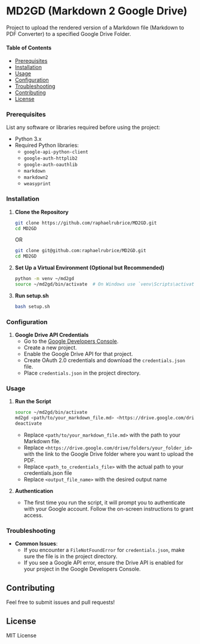 # MD2GD (Markdown 2 Google Drive)
Project to upload the rendered version of a Markdown file (Markdown to PDF Converter) to a specified Google Drive Folder.

#### Table of Contents
- [Prerequisites](#prerequisites)
- [Installation](#installation)
- [Usage](#usage)
- [Configuration](#configuration)
- [Troubleshooting](#troubleshooting)
- [Contributing](#contributing)
- [License](#license)

### Prerequisites
List any software or libraries required before using the project:
- Python 3.x
- Required Python libraries:
  - `google-api-python-client`
  - `google-auth-httplib2`
  - `google-auth-oauthlib`
  - `markdown`
  - `markdown2`
  - `weasyprint`

### Installation
1. **Clone the Repository**
   ```bash
   git clone https://github.com/raphaelrubrice/MD2GD.git
   cd MD2GD
   ```
   OR
    ```bash
   git clone git@github.com:raphaelrubrice/MD2GD.git
   cd MD2GD
   ```
    
3. **Set Up a Virtual Environment (Optional but Recommended)**
   ```bash
   python -m venv ~/md2gd
   source ~/md2gd/bin/activate  # On Windows use `venv\Scripts\activate`
   ```

4. **Run setup.sh**
   ```bash
   bash setup.sh
   ```

### Configuration
1. **Google Drive API Credentials**
   - Go to the [Google Developers Console](https://console.developers.google.com/).
   - Create a new project.
   - Enable the Google Drive API for that project.
   - Create OAuth 2.0 credentials and download the `credentials.json` file.
   - Place `credentials.json` in the project directory.

### Usage
1. **Run the Script**
   ```bash
   source ~/md2gd/bin/activate
   md2gd <path/to/your_markdown_file.md> <https://drive.google.com/drive/folders/your_folder_id> <path_to_credentials_file> <output_file_name>
   deactivate
   ```
   - Replace `<path/to/your_markdown_file.md>` with the path to your Markdown file.
   - Replace `<https://drive.google.com/drive/folders/your_folder_id>` with the link to the Google Drive folder where you want to upload the PDF.
   - Replace `<path_to_credentials_file>` with the actual path to your credentials.json file
   - Replace `<output_file_name>` with the desired output name

2. **Authentication**
   - The first time you run the script, it will prompt you to authenticate with your Google account. Follow the on-screen instructions to grant access.

### Troubleshooting
- **Common Issues**:
  - If you encounter a `FileNotFoundError` for `credentials.json`, make sure the file is in the project directory.
  - If you see a Google API error, ensure the Drive API is enabled for your project in the Google Developers Console.

## Contributing
Feel free to submit issues and pull requests!

## License
MIT License

